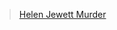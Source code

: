 >[Helen Jewett Murder](https://www.jstor.org/stable/pdf/4316044.pdf?refreqid=fastly-default%3A6ac074d4a01c70641a5c8cdfa22404e6&ab_segments=&initiator=&acceptTC=1)

